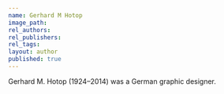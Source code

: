 ```yaml
---
name: Gerhard M Hotop
image_path:
rel_authors:
rel_publishers:
rel_tags:
layout: author
published: true
---
```


Gerhard M. Hotop (1924–2014) was a German graphic designer.
